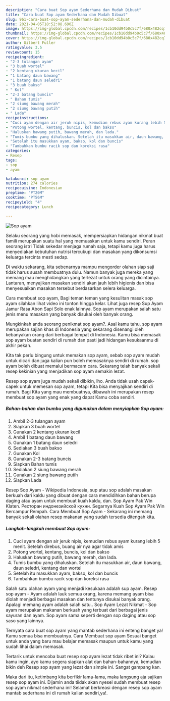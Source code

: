 ```yaml
---
description: "Cara buat Sop ayam Sederhana dan Mudah Dibuat"
title: "Cara buat Sop ayam Sederhana dan Mudah Dibuat"
slug: 961-cara-buat-sop-ayam-sederhana-dan-mudah-dibuat
date: 2021-04-05T18:52:08.690Z
image: https://img-global.cpcdn.com/recipes/1cb10dd94b0c5c7f/680x482cq70/sop-ayam-foto-resep-utama.jpg
thumbnail: https://img-global.cpcdn.com/recipes/1cb10dd94b0c5c7f/680x482cq70/sop-ayam-foto-resep-utama.jpg
cover: https://img-global.cpcdn.com/recipes/1cb10dd94b0c5c7f/680x482cq70/sop-ayam-foto-resep-utama.jpg
author: Gilbert Fuller
ratingvalue: 3.5
reviewcount: 15
recipeingredient:
- "2-3 tulangan ayam"
- "3 buah wortel"
- "2 kentang ukuran kecil"
- "1 batang daun bawang"
- "1 batang daun seledri"
- "3 buah bakso"
- " Kol"
- "2-3 batang buncis"
- " Bahan tumis"
- "2 siung bawang merah"
- "2 siung bawang putih"
- " Lada"
recipeinstructions:
- "Cuci ayam dengan air jeruk nipis, kemudian rebus ayam kurang lebih 5 menit. Setelah direbus, buang air nya agar tidak amis"
- "Potong wortel, kentang, buncis, kol dan bakso"
- "Haluskan bawang putih, bawang merah, dan lada."
- "Tumis bumbu yang dihaluskan. Setelah itu masukkan air, daun bawang, daun seledri, kentang dan wortel"
- "Setelah itu masukkan ayam, bakso, kol dan buncis"
- "Tambahkan bumbu racik sop dan koreksi rasa"
categories:
- Resep
tags:
- sop
- ayam

katakunci: sop ayam 
nutrition: 274 calories
recipecuisine: Indonesian
preptime: "PT20M"
cooktime: "PT56M"
recipeyield: "4"
recipecategory: Lunch

---
```



![Sop ayam](https://img-global.cpcdn.com/recipes/1cb10dd94b0c5c7f/680x482cq70/sop-ayam-foto-resep-utama.jpg)

Selaku seorang yang hobi memasak, mempersiapkan hidangan nikmat buat famili merupakan suatu hal yang memuaskan untuk kamu sendiri. Peran seorang istri Tidak sekedar menjaga rumah saja, tetapi kamu juga harus menyediakan kebutuhan nutrisi tercukupi dan masakan yang dikonsumsi keluarga tercinta mesti sedap.

Di waktu  sekarang, kita sebenarnya mampu mengorder olahan siap saji tidak harus susah membuatnya dulu. Namun banyak juga mereka yang memang mau menghidangkan yang terlezat untuk orang yang dicintainya. Lantaran, menyajikan masakan sendiri akan jauh lebih higienis dan bisa menyesuaikan masakan tersebut berdasarkan selera keluarga. 

Cara membuat sop ayam, Bagi teman teman yang kesulitan masak sop ayam silahkan lihat video ini tonton hingga kelar. Lihat juga resep Sup Ayam Jamur Rasa Abon Sapi Solo enak lainnya. Sop ayam merupakan salah satu jenis menu masakan yang banyak disukai oleh banyak orang.

Mungkinkah anda seorang penikmat sop ayam?. Asal kamu tahu, sop ayam merupakan sajian khas di Indonesia yang sekarang disenangi oleh kebanyakan orang dari berbagai tempat di Indonesia. Kamu bisa memasak sop ayam buatan sendiri di rumah dan pasti jadi hidangan kesukaanmu di akhir pekan.

Kita tak perlu bingung untuk memakan sop ayam, sebab sop ayam mudah untuk dicari dan juga kalian pun boleh memasaknya sendiri di rumah. sop ayam boleh dibuat memalui bermacam cara. Sekarang telah banyak sekali resep kekinian yang menjadikan sop ayam semakin lezat.

Resep sop ayam juga mudah sekali dibikin, lho. Anda tidak usah capek-capek untuk memesan sop ayam, tetapi Kita bisa menyajikan sendiri di rumah. Bagi Kita yang mau membuatnya, dibawah ini merupakan resep membuat sop ayam yang enak yang dapat Kamu coba sendiri.

<!--inarticleads1-->

##### Bahan-bahan dan bumbu yang digunakan dalam menyiapkan Sop ayam:

1. Ambil 2-3 tulangan ayam
1. Siapkan 3 buah wortel
1. Gunakan 2 kentang ukuran kecil
1. Ambil 1 batang daun bawang
1. Gunakan 1 batang daun seledri
1. Sediakan 3 buah bakso
1. Gunakan  Kol
1. Gunakan 2-3 batang buncis
1. Siapkan  Bahan tumis
1. Sediakan 2 siung bawang merah
1. Gunakan 2 siung bawang putih
1. Siapkan  Lada


Resep Sop Ayam - Wikipedia Indonesia, sup atau sop adalah masakan berkuah dari kaldu yang dibuat dengan cara mendidihkan bahan berupa daging atau ayam untuk membuat kuah kaldu, dan. Sop Ayam Pak Win Klaten. Ресторан индонезийской кухни. Segarnya Kuah Sop Ayam Pak Win Bercampur Rempah. Cara Membuat Sop Ayam - Sekarang ini memang banyak sekali olahan resep makanan yang sudah tersedia ditengah kita. 

<!--inarticleads2-->

##### Langkah-langkah membuat Sop ayam:

1. Cuci ayam dengan air jeruk nipis, kemudian rebus ayam kurang lebih 5 menit. Setelah direbus, buang air nya agar tidak amis
1. Potong wortel, kentang, buncis, kol dan bakso
1. Haluskan bawang putih, bawang merah, dan lada.
1. Tumis bumbu yang dihaluskan. Setelah itu masukkan air, daun bawang, daun seledri, kentang dan wortel
1. Setelah itu masukkan ayam, bakso, kol dan buncis
1. Tambahkan bumbu racik sop dan koreksi rasa


Salah satu olahan ayam yang menjadi kesukaan adalah sup ayam. Resep sop ayam - Ayam adalah lauk semua orang, karena memang ayam bisa diolah menjadi berbagai masakan dan tentunya disukai banyak orang. Apalagi memang ayam adalah salah satu.. Sop Ayam Lezat Nikmat - Sop ayam merupakan makanan berkuah yang terbuat dari berbagai jenis sayuran dan ayam. Sop ayam sama seperti dengan sop daging atau sop saso yang lainnya. 

Ternyata cara buat sop ayam yang mantab sederhana ini enteng banget ya! Kamu semua bisa membuatnya. Cara Membuat sop ayam Sesuai banget untuk anda yang baru mau belajar memasak maupun untuk kamu yang sudah lihai dalam memasak.

Tertarik untuk mencoba buat resep sop ayam lezat tidak ribet ini? Kalau kamu ingin, ayo kamu segera siapkan alat dan bahan-bahannya, kemudian bikin deh Resep sop ayam yang lezat dan simple ini. Sangat gampang kan. 

Maka dari itu, ketimbang kita berfikir lama-lama, maka langsung aja sajikan resep sop ayam ini. Dijamin anda tiidak akan nyesel sudah membuat resep sop ayam nikmat sederhana ini! Selamat berkreasi dengan resep sop ayam mantab sederhana ini di rumah kalian sendiri,ya!.

